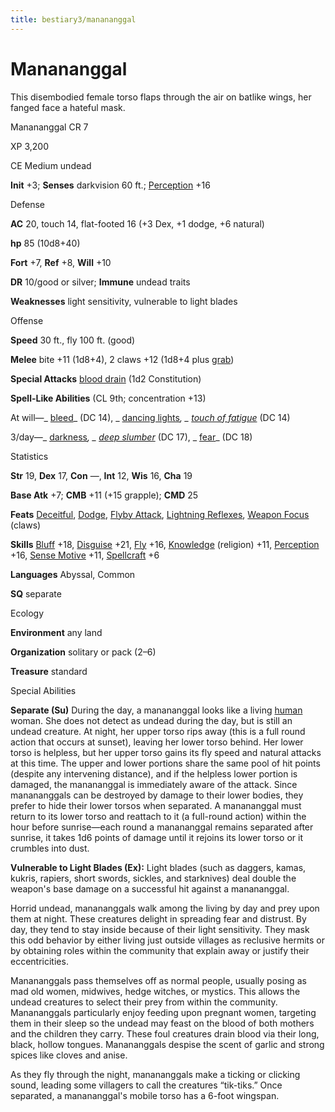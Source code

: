 ```yaml
---
title: bestiary3/manananggal
---
```

# Manananggal

This disembodied female torso flaps through the air on batlike wings, her fanged face a hateful mask.

Manananggal CR 7

XP 3,200

CE Medium undead

**Init** +3; **Senses** darkvision 60 ft.; [Perception](skill_dir/perception#_perception) +16

Defense

**AC** 20, touch 14, flat-footed 16 (+3 Dex, +1 dodge, +6 natural)

**hp** 85 (10d8+40)

**Fort** +7, **Ref** +8, **Will** +10

**DR** 10/good or silver; **Immune** undead traits

**Weaknesses** light sensitivity, vulnerable to light blades

Offense

**Speed** 30 ft., fly 100 ft. (good)

**Melee** bite +11 (1d8+4), 2 claws +12 (1d8+4 plus [grab](monster_dir/universalMonsterRules#_grab))

**Special Attacks** [blood drain](monsters/universalMonsterRules#_blood-drain) (1d2 Constitution)

**Spell-Like Abilities** (CL 9th; concentration +13)

At will—_ [bleed](spell_dir/bleed#_bleed)_ (DC 14), _ [dancing lights](spells/dancingLights#_dancing-lights)_, _ [touch of fatigue](spell_dir/touchOfFatigue#_touch-of-fatigue)_ (DC 14)

3/day—_ [darkness](spell_dir/darkness#_darkness)_, _ [deep slumber](spells/deepSlumber#_deep-slumber)_ (DC 17), _ [fear](spell_dir/fear#_fear)_ (DC 18)

Statistics

**Str** 19, **Dex** 17, **Con** —, **Int** 12, **Wis** 16, **Cha** 19

**Base Atk** +7; **CMB** +11 (+15 grapple); **CMD** 25

**Feats** [Deceitful](feats#_deceitful), [Dodge](feats#_dodge), [Flyby Attack](monsters/monsterFeats#_flyby-attack), [Lightning Reflexes](feats#_lightning-reflexes), [Weapon Focus](feats#_weapon-focus) (claws)

**Skills** [Bluff](skill_dir/bluff#_bluff) +18, [Disguise](skills/disguise#_disguise) +21, [Fly](skill_dir/fly#_fly) +16, [Knowledge](skills/knowledge#_knowledge) (religion) +11, [Perception](skill_dir/perception#_perception) +16, [Sense Motive](skills/senseMotive#_sense-motive) +11, [Spellcraft](skill_dir/spellcraft#_spellcraft) +6

**Languages** Abyssal, Common

**SQ** separate

Ecology

**Environment** any land

**Organization** solitary or pack (2–6)

**Treasure** standard

Special Abilities

**Separate (Su)** During the day, a manananggal looks like a living [human](monsters/creatureTypes#_human-subtype) woman. She does not detect as undead during the day, but is still an undead creature. At night, her upper torso rips away (this is a full round action that occurs at sunset), leaving her lower torso behind. Her lower torso is helpless, but her upper torso gains its fly speed and natural attacks at this time. The upper and lower portions share the same pool of hit points (despite any intervening distance), and if the helpless lower portion is damaged, the manananggal is immediately aware of the attack. Since manananggals can be destroyed by damage to their lower bodies, they prefer to hide their lower torsos when separated. A manananggal must return to its lower torso and reattach to it (a full-round action) within the hour before sunrise—each round a manananggal remains separated after sunrise, it takes 1d6 points of damage until it rejoins its lower torso or it crumbles into dust.

**Vulnerable to Light Blades (Ex):** Light blades (such as daggers, kamas, kukris, rapiers, short swords, sickles, and starknives) deal double the weapon's base damage on a successful hit against a manananggal.

Horrid undead, manananggals walk among the living by day and prey upon them at night. These creatures delight in spreading fear and distrust. By day, they tend to stay inside because of their light sensitivity. They mask this odd behavior by either living just outside villages as reclusive hermits or by obtaining roles within the community that explain away or justify their eccentricities.

Manananggals pass themselves off as normal people, usually posing as mad old women, midwives, hedge witches, or mystics. This allows the undead creatures to select their prey from within the community. Manananggals particularly enjoy feeding upon pregnant women, targeting them in their sleep so the undead may feast on the blood of both mothers and the children they carry. These foul creatures drain blood via their long, black, hollow tongues. Manananggals despise the scent of garlic and strong spices like cloves and anise.

As they fly through the night, manananggals make a ticking or clicking sound, leading some villagers to call the creatures “tik-tiks.” Once separated, a manananggal's mobile torso has a 6-foot wingspan.

